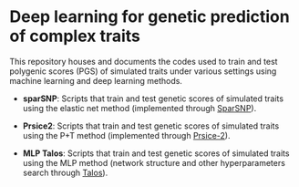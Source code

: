 
# Deep learning for genetic prediction of complex traits

This repository houses and documents the codes used to train and test polygenic scores (PGS) of simulated traits under various settings using machine learning and deep learning methods. 

- **sparSNP**: Scripts that train and test genetic scores of simulated traits using the elastic net method (implemented through [SparSNP](https://github.com/gabraham/SparSNP)).

- **Prsice2**: Scripts that train and test genetic scores of simulated traits using the P+T method (implemented through [Prsice-2](https://choishingwan.github.io/PRSice/)).

- **MLP Talos**: Scripts that train and test genetic scores of simulated traits using the MLP method (network structure and other hyperparameters search through [Talos](https://github.com/autonomio/talos)).
